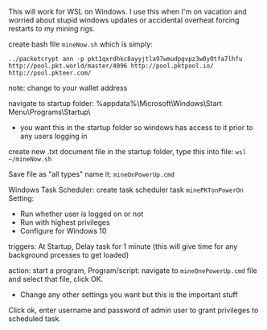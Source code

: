 This will work for WSL on Windows. I use this when I'm on vacation and worried about stupid windows updates or accidental overheat forcing restarts to my mining rigs.

create bash file `mineNow.sh` which is simply:

`../packetcrypt ann -p pkt1qxrdhkc8ayyjtla97wmudpgvpz3w0y0tfa7lhfu http://pool.pkt.world/master/4096 http://pool.pktpool.io/ http://pool.pkteer.com/`

note: change to your wallet address


navigate to startup folder: %appdata%\Microsoft\Windows\Start Menu\Programs\Startup\

 - you want this in the startup folder so windows has access to it prior to any users logging in

create new .txt document file in the startup folder, type this into file: `wsl ~/mineNow.sh`

Save file as "all types" name it: `mineOnPowerUp.cmd`



Windows Task Scheduler:
create task scheduler task `minePKTonPowerOn`
Setting: 

- Run whether user is logged on or not
- Run with highest privileges
- Configure for Windows 10

triggers: At Startup, Delay task for 1 minute (this will give time for any background prcesses to get loaded)

action: start a program, Program/script: navigate to `mineOnePowerUp.cmd` file and select that file, click OK.

- Change any other settings you want but this is the important stuff



Click ok, enter username and password of admin user to grant privileges to scheduled task.
